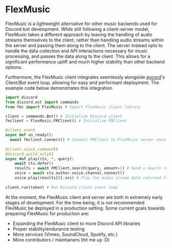 # FlexMusic
FlexMusic is a lightweight alternative for other music backends used for Discord bot development. While still following a client-server model, FlexMusic takes a different approach by leaving the handling of audio streams themselves to the client, rather than handling audio streams within the server and passing them along to the client. The server instead opts to handle the data collection and API interactions necessary for music processing, and passes the data along to the client. This allows for a significant performance uplift and much higher stability than other backend options.

Furthermore, the FlexMusic client integrates seemlessly alongside [pycord](https://github.com/Pycord-Development/pycord)'s Client/Bot event loop, allowing for easy and performant deployment. The example code below demonstrates this integration.

```python
import discord
from discord.ext import commands
from fmc import FlexMusic # Import FlexMusic client library

client = commands.Bot() # Initialize Discord client
fmclient = FlexMusic.FMClient() # Initialize FMClient

@client.event
async def on_ready():
  await fmclient.connect() # Connect FMClient to FlexMusic server once Discord client event loop starts
  
@client.slash_command()
@discord.guild_only()
async def play(ctx, *, query):
    await ctx.defer()
    results = await FMClient.search(query, amount=1) # Send a search request to the FlexMusic server
    voice = await ctx.author.voice.channel.connect() 
    voice.play(results[0].src) # Play the audio stream data returned from the FlexMusic server
  
client.run(token) # Run Discord client event loop
```

At the moment, the FlexMusic client and server are both in extremely early stages of development. For the time being, it is not recommended FlexMusic be deployed in a production setting. Some current goals towards preparing FlexMusic for production are:
- Expanding the FlexMusic client to more Discord API libraries
- Proper stability/endurance testing
- More services (Vimeo, SoundCloud, Spotify, etc.)
- More contributors / maintainers (hit me up :D)
